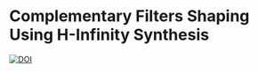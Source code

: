 # Complementary Filters Shaping Using H-Infinity Synthesis

[![DOI](https://zenodo.org/badge/DOI/10.5281/zenodo.3937395.svg)](https://doi.org/10.5281/zenodo.3937395)

